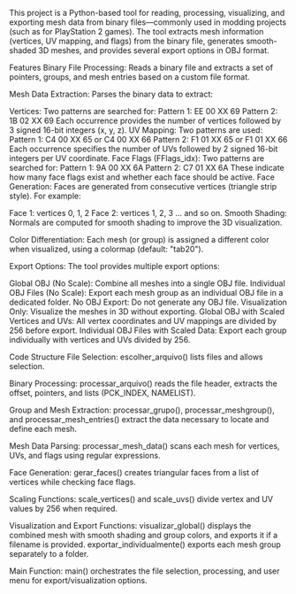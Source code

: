 This project is a Python-based tool for reading, processing, visualizing, and exporting mesh data from binary files—commonly used in modding projects (such as for PlayStation 2 games). The tool extracts mesh information (vertices, UV mapping, and flags) from the binary file, generates smooth-shaded 3D meshes, and provides several export options in OBJ format.

Features
Binary File Processing:
Reads a binary file and extracts a set of pointers, groups, and mesh entries based on a custom file format.

Mesh Data Extraction:
Parses the binary data to extract:

Vertices: Two patterns are searched for:
Pattern 1: EE 00 XX 69
Pattern 2: 1B 02 XX 69
Each occurrence provides the number of vertices followed by 3 signed 16-bit integers (x, y, z).
UV Mapping:
Two patterns are used:
Pattern 1: C4 00 XX 65 or C4 00 XX 66
Pattern 2: F1 01 XX 65 or F1 01 XX 66
Each occurrence specifies the number of UVs followed by 2 signed 16-bit integers per UV coordinate.
Face Flags (FFlags_idx):
Two patterns are searched for:
Pattern 1: 9A 00 XX 6A
Pattern 2: C7 01 XX 6A
These indicate how many face flags exist and whether each face should be active.
Face Generation:
Faces are generated from consecutive vertices (triangle strip style).
For example:

Face 1: vertices 0, 1, 2
Face 2: vertices 1, 2, 3
... and so on.
Smooth Shading:
Normals are computed for smooth shading to improve the 3D visualization.

Color Differentiation:
Each mesh (or group) is assigned a different color when visualized, using a colormap (default: "tab20").

Export Options:
The tool provides multiple export options:

Global OBJ (No Scale):
Combine all meshes into a single OBJ file.
Individual OBJ Files (No Scale):
Export each mesh group as an individual OBJ file in a dedicated folder.
No OBJ Export:
Do not generate any OBJ file.
Visualization Only:
Visualize the meshes in 3D without exporting.
Global OBJ with Scaled Vertices and UVs:
All vertex coordinates and UV mappings are divided by 256 before export.
Individual OBJ Files with Scaled Data:
Export each group individually with vertices and UVs divided by 256.

Code Structure
File Selection:
escolher_arquivo() lists files and allows selection.

Binary Processing:
processar_arquivo() reads the file header, extracts the offset, pointers, and lists (PCK_INDEX, NAMELIST).

Group and Mesh Extraction:
processar_grupo(), processar_meshgroup(), and processar_mesh_entries() extract the data necessary to locate and define each mesh.

Mesh Data Parsing:
processar_mesh_data() scans each mesh for vertices, UVs, and flags using regular expressions.

Face Generation:
gerar_faces() creates triangular faces from a list of vertices while checking face flags.

Scaling Functions:
scale_vertices() and scale_uvs() divide vertex and UV values by 256 when required.

Visualization and Export Functions:
visualizar_global() displays the combined mesh with smooth shading and group colors, and exports it if a filename is provided.
exportar_individualmente() exports each mesh group separately to a folder.

Main Function:
main() orchestrates the file selection, processing, and user menu for export/visualization options.

